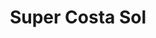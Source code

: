 ---
title: "Super Costa Sol"
url: /boca-del-rio/super-costa-sol-boulevard-vicente-fox-quesada/
shop: supermercado
---